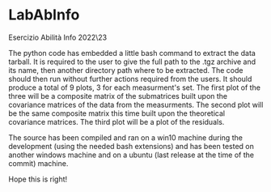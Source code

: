 # LabAbInfo
Esercizio Abilità Info 2022\23

 The python code has embedded a little bash command to extract the data tarball. It is required to the user to give the full path to the .tgz archive and its name, then another directory path where to be extracted.
The code should then run without further actions required from the users.
It should produce a total of 9 plots, 3 for each measurment's set.
The first plot of the three will be a composite matrix of the submatrices built upon the covariance matrices of the data from the measurments.
The second plot will be the same composite matrix this time built upon the theoretical covariance matrices.
The third plot will be a plot of the residuals.

The source has been compiled and ran on a win10 machine during the development (using the needed bash extensions) and has been tested on another windows machine and on a ubuntu (last release at the time of the commit) machine.

 Hope this is right!
